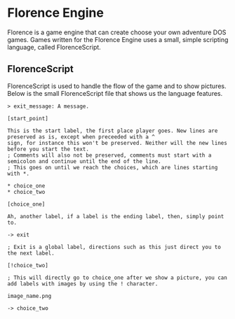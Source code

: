 # Florence Engine

Florence is a game engine that can create choose your own adventure DOS games.
Games written for the Florence Engine uses a small, simple scripting language, called FlorenceScript.

## FlorenceScript

FlorenceScript is used to handle the flow of the game and to show pictures. Below is the small FlorenceScript
file that shows us the language features.

```
> exit_message: A message.

[start_point]

This is the start label, the first place player goes. New lines are preserved as is, except when preceeded with a ^
sign, for instance this won't be preserved. Neither will the new lines before you start the text.
; Comments will also not be preserved, comments must start with a semicolon and continue until the end of the line.
; This goes on until we reach the choices, which are lines starting with *.

* choice_one
* choice_two

[choice_one]

Ah, another label, if a label is the ending label, then, simply point to.

-> exit

; Exit is a global label, directions such as this just direct you to the next label.

[!choice_two]

; This will directly go to choice_one after we show a picture, you can add labels with images by using the ! character.

image_name.png

-> choice_two 
```
